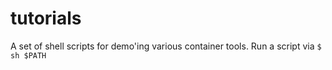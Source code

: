 # tutorials

A set of shell scripts for demo'ing various container tools.
Run a script via `$ sh $PATH`
